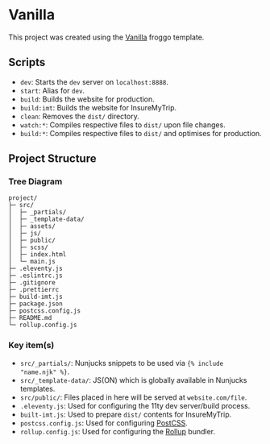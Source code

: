 # Vanilla

This project was created using the [Vanilla](https://github.com/froggo-templates/vanilla) froggo template.

## Scripts

+ `dev`: Starts the `dev` server on `localhost:8888`.
+ `start`: Alias for `dev`.
+ `build`: Builds the website for production.
+ `build:imt`: Builds the website for InsureMyTrip.
+ `clean`: Removes the `dist/` directory.
+ `watch:*`: Compiles respective files to `dist/` upon file changes.
+ `build:*`: Compiles respective files to `dist/` and optimises for production.

## Project Structure

### Tree Diagram

```
project/
├─ src/
│  ├─ _partials/
│  ├─ _template-data/
│  ├─ assets/
│  ├─ js/
│  ├─ public/
│  ├─ scss/
│  ├─ index.html
│  └─ main.js
├─ .eleventy.js
├─ .eslintrc.js
├─ .gitignore
├─ .prettierrc
├─ build-imt.js
├─ package.json
├─ postcss.config.js
├─ README.md
└─ rollup.config.js
```

### Key item(s)

+ `src/_partials/`: Nunjucks snippets to be used via `{% include "name.njk" %}`.
+ `src/_template-data/`: JS(ON) which is globally available in Nunjucks templates.
+ `src/public/`: Files placed in here will be served at `website.com/file`.
+ `.eleventy.js`: Used for configuring the 11ty dev server/build process.
+ `built-imt.js`: Used to prepare `dist/` contents for InsureMyTrip.
+ `postcss.config.js`: Used for configuring [PostCSS](https://postcss.org/).
+ `rollup.config.js`: Used for configuring the [Rollup](https://rollupjs.org/guide/en/) bundler.
